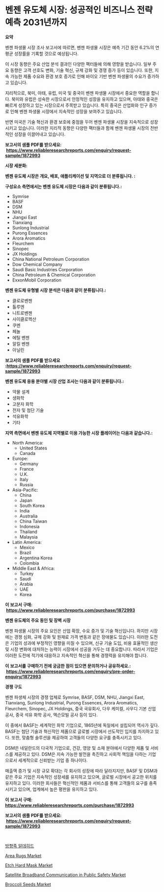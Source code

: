 <p><h1>벤젠 유도체 시장: 성공적인 비즈니스 전략 예측 2031년까지</h1></p><p><strong>요약</strong></p>
<p><p>벤젠 파생물 시장 조사 보고서에 따르면, 벤젠 파생물 시장은 예측 기간 동안 6.2%의 연평균 성장률을 기록할 것으로 예상됩니다. </p><p>이 시장 동향은 주요 산업 분석 결과인 다양한 팩터들에 의해 영향을 받습니다. 일부 주요 동향은 고객 선호도 변화, 기술 혁신, 규제 강화 및 경쟁 증가 등이 있습니다. 또한, 지속 가능한 제품 수요와 환경 보호 증가로 인해 바이오 기반 벤젠 파생물의 수요가 증가하고 있습니다.</p><p>지리적으로, 북미, 아태, 유럽, 미국 및 중국이 벤젠 파생물 시장에서 중요한 역할을 합니다. 북미와 유럽은 성숙한 시장으로서 안정적인 성장을 유지하고 있으며, 아태와 중국은 빠르게 성장하고 있는 시장으로서 주목받고 있습니다. 특히 중국은 산업화와 인구 증가로 인해 벤젠 파생물 시장에서 지속적인 성장을 보여주고 있습니다.</p><p>반면 미국은 기술 혁신과 환경 보호에 중점을 두어 벤젠 파생물 시장을 지속적으로 성장시키고 있습니다. 이러한 지리적 동향은 다양한 팩터들과 함께 벤젠 파생물 시장의 전반적인 성장을 이끌어내고 있습니다.</p></p>
<p><strong>보고서의 샘플 PDF를 받으세요: &nbsp;<a href="https://www.reliableresearchreports.com/enquiry/request-sample/1872993">https://www.reliableresearchreports.com/enquiry/request-sample/1872993</a></strong></p>
<p><strong>시장 세분화:</strong></p>
<p><strong> 벤젠 유도체 시장은 개요, 배포, 애플리케이션 및 지역으로 더 분류됩니다. :</strong></p>
<p><strong>구성요소 측면에서는 벤젠 유도체 시장은 다음과 같이 분류됩니다.:</strong></p>
<p><ul><li>Symrise</li><li>BASF</li><li>DSM</li><li>NHU</li><li>Jiangxi East</li><li>Tianxiang</li><li>Sunlong Industrial</li><li>Purong Essences</li><li>Arora Aromatics</li><li>Fleurchem</li><li>Sinopec</li><li>JX Holdings</li><li>China National Petroleum Corporation</li><li>Dow Chemical Company</li><li>Saudi Basic Industries Corporation</li><li>China Petroleum & Chemical Corporation</li><li>ExxonMobil Corporation</li></ul></p>
<p><strong> 벤젠 유도체 유형별 시장 분석은 다음과 같이 분류됩니다.:</strong></p>
<p><ul><li>클로로벤젠</li><li>톨루엔</li><li>니트로벤젠</li><li>사이클로헥산</li><li>쿠멘</li><li>페놀</li><li>에틸 벤젠</li><li>알킬 벤젠</li><li>아닐린</li></ul></p>
<p><strong>보고서의 샘플 PDF를 받으세요 :<a href="https://www.reliableresearchreports.com/enquiry/request-sample/1872993">https://www.reliableresearchreports.com/enquiry/request-sample/1872993</a></strong></p>
<p><strong> 벤젠 유도체 응용 분야별 시장 산업 조사는 다음과 같이 분류됩니다.:</strong></p>
<p><ul><li>약물 설계</li><li>생화학</li><li>고분자 화학</li><li>전자 및 첨단 기술</li><li>석유화학</li><li>기타</li></ul></p>
<p><strong>지역 측면에서 벤젠 유도체 지역별로 이용 가능한 시장 플레이어는 다음과 같습니다.:</strong></p>
<p><ul>
    <li>
        North America:
        <ul>
            <li>United States</li>
            <li>Canada</li>
        </ul>
    </li>
    <li>
        Europe:
        <ul>
            <li>Germany</li>
            <li>France</li>
            <li>U.K.</li>
            <li>Italy</li>
            <li>Russia</li>
        </ul>
    </li>
    <li>
        Asia-Pacific:
        <ul>
            <li>China</li>
            <li>Japan</li>
            <li>South Korea</li>
            <li>India</li>
            <li>Australia</li>
            <li>China Taiwan</li>
            <li>Indonesia</li>
            <li>Thailand</li>
            <li>Malaysia</li>
        </ul>
    </li>
    <li>
        Latin America:
        <ul>
            <li>Mexico</li>
            <li>Brazil</li>
            <li>Argentina Korea</li>
            <li>Colombia</li>
        </ul>
    </li>
    <li>
        Middle East & Africa:
        <ul>
            <li>Turkey</li>
            <li>Saudi</li>
            <li>Arabia</li>
            <li>UAE</li>
            <li>Korea</li>
        </ul>
    </li>
    </ul></p>
<p><strong>이 보고서 구매: &nbsp;<a href="https://www.reliableresearchreports.com/purchase/1872993">https://www.reliableresearchreports.com/purchase/1872993</a></strong></p>
<p><strong>벤젠 유도체의 주요 동인 및 장벽 시장</strong></p>
<p><p>벤젠 파생물 시장의 주요 요인은 산업 확장, 수요 증가 및 기술 혁신입니다. 하지만 시장에는 경쟁 심화, 규제 강화 및 원재료 가격 변동과 같은 장애물도 있습니다. 이러한 도전은 기업의 성과에 부정적인 영향을 미칠 수 있으며, 신규 기술 도입, 비용 효율적인 생산 및 시장 변화에 대처하는 능력이 시장에서 성공을 거두는 데 중요합니다. 따라서 기업은 이러한 도전에 적기에 대응하고 지속적인 혁신을 통해 경쟁력을 유지해야 합니다.</p></p>
<p><strong>이 보고서를 구매하기 전에 궁금한 점이 있으면 문의하거나 공유하세요.: &nbsp;<a href="https://www.reliableresearchreports.com/enquiry/pre-order-enquiry/1872993">https://www.reliableresearchreports.com/enquiry/pre-order-enquiry/1872993</a></strong></p>
<p><strong>경쟁 구도</strong></p>
<p><p>벤젠 파생체 시장의 경쟁 업체로 Symrise, BASF, DSM, NHU, Jiangxi East, Tianxiang, Sunlong Industrial, Purong Essences, Arora Aromatics, Fleurchem, Sinopec, JX Holdings, 중국 국유회사, 다우 케미컬, 사우디 기본 산업 공사, 중국 석유 화학 공사, 엑슨모빌 공사 등이 있다.</p><p>이 중에서 BASF는 세계적인 화학 기업으로, 1865년에 독일에서 설립되어 역사가 깊다. BASF는 첨단 기술과 혁신적인 제품으로 글로벌 시장에서 선도적인 입지를 차지하고 있다. 또한, 맞춤형 솔루션을 제공하여 고객들의 다양한 요구를 충족시키고 있다.</p><p>DSM은 네덜란드의 다국적 기업으로, 건강, 영양 및 소재 분야에서 다양한 제품 및 서비스를 제공하고 있다. DSM은 지속 가능한 발전을 촉진하고 사회적 책임을 다하는 기업으로서 세계적으로 신뢰받는 기업 중 하나이다.</p><p>매출액 증가 및 시장 규모 확대는 각 회사의 성장에 따라 달라지지만, BASF 및 DSM과 같은 주요 기업은 지속적인 성장세를 유지하고 있으며, 글로벌 시장에서 공고한 위치를 유지하고 있다. 이러한 회사들은 혁신적인 제품과 서비스를 통해 고객들의 요구를 충족시키고 있으며, 업계에서 높은 평판을 유지하고 있다.</p></p>
<p><strong>이 보고서 구매: &nbsp; <a href="https://www.reliableresearchreports.com/purchase/1872993">https://www.reliableresearchreports.com/purchase/1872993</a></strong></p>
<p><strong>보고서의 샘플 PDF를 받으세요: &nbsp;<a href="https://www.reliableresearchreports.com/enquiry/request-sample/1872993">https://www.reliableresearchreports.com/enquiry/request-sample/1872993</a></strong><strong></strong></p>
<p>&nbsp;</p>
<p><p><a href="https://github.com/vs10l4sfg5c/Market-Research-Report-List-1/blob/main/63891132481.md">방향족 알데히드</a></p><p><a href="https://github.com/Krish2023na/Market-Research-Report-List-3/blob/main/area-rugs-market.md">Area Rugs Market</a></p><p><a href="https://issuu.com/reportprime-2/docs/etch-hard-mask-market-size-2030.pptx">Etch Hard Mask Market</a></p><p><a href="https://view.publitas.com/reportprime-1/satellite-broadband-communication-in-public-safety-market-size-global-industry-overview-market-segmentation-and-forecast-2024-to-2031/">Satellite Broadband Communication in Public Safety Market</a></p><p><a href="https://natural-crush-b99.notion.site/Broccoli-Seeds-Market-Size-2024-2031-Global-Industrial-Analysis-Key-Geographical-Regions-Market--34a4e3c8b591439fa08804b46378b7d7">Broccoli Seeds Market</a></p></p>